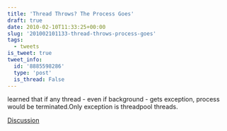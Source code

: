 ```yaml
---
title: 'Thread Throws? The Process Goes'
draft: true
date: 2010-02-10T11:33:25+00:00
slug: '201002101133-thread-throws-process-goes'
tags:
  - tweets
is_tweet: true
tweet_info:
  id: '8885598286'
  type: 'post'
  is_thread: False
---
```




learned that if any thread - even if background - gets exception, process would be terminated.Only exception is threadpool threads.

[Discussion](https://x.com/sytelus/status/8885598286)
